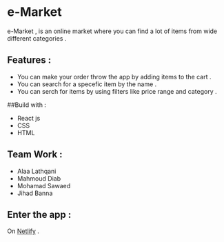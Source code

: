 # e-Market


e-Market , is an online market where you can find a lot of items from wide different categories .<br>

## Features : 

* You can make your order throw the app by adding items to the cart .
* You can search for a specefic item by the name .
* You can serch for items by using filters like price range and category .

##Build with :
* React js 
* CSS
* HTML

## Team Work :

- Alaa Lathqani
- Mahmoud Diab 
- Mohamad Sawaed
- Jihad Banna 

## Enter the app :

On [Netlify](https://nifty-ride-dfc4c0.netlify.app) .
